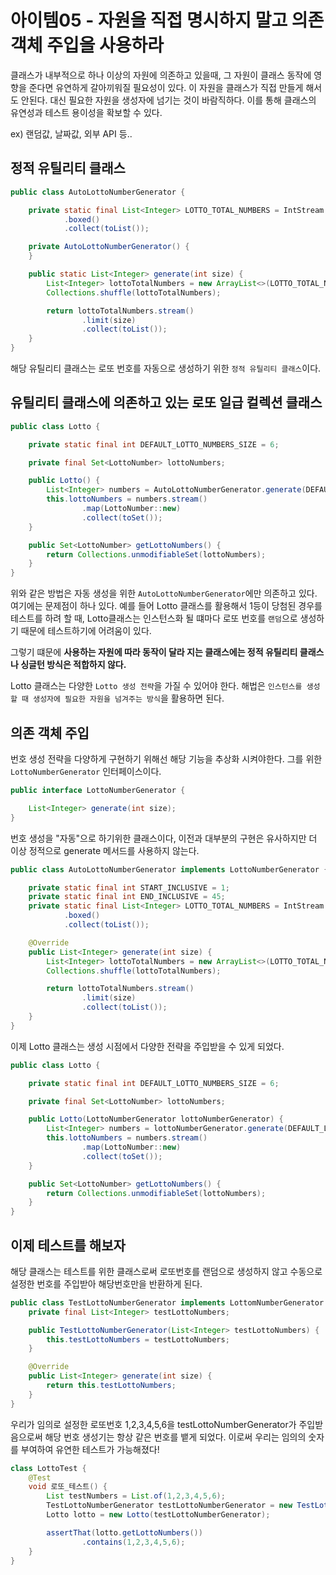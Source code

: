 # 아이템05 - 자원을 직접 명시하지 말고 의존 객체 주입을 사용하라

클래스가 내부적으로 하나 이상의 자원에 의존하고 있을때, 그 자원이 클래스 동작에 영향을 준다면 유연하게 갈아끼워질 필요성이 있다. 이 자원을 클래스가 직접 만들게 해서도 안된다. 대신 필요한 자원을 생성자에 넘기는 것이 바람직하다. 이를 통해 클래스의 유연성과 테스트 용이성을 확보할 수 있다.

ex) 랜덤값, 날짜값, 외부 API 등..


## 정적 유틸리티 클래스

```java
public class AutoLottoNumberGenerator {

    private static final List<Integer> LOTTO_TOTAL_NUMBERS = IntStream.rangeClosed(1, 45)
            .boxed()
            .collect(toList());

    private AutoLottoNumberGenerator() {
    }

    public static List<Integer> generate(int size) {
        List<Integer> lottoTotalNumbers = new ArrayList<>(LOTTO_TOTAL_NUMBERS);
        Collections.shuffle(lottoTotalNumbers);

        return lottoTotalNumbers.stream()
                .limit(size)
                .collect(toList());
    }
}
```
해당 유틸리티 클래스는 로또 번호를 자동으로 생성하기 위한 `정적 유틸리티 클래스`이다.


## 유틸리티 클래스에 의존하고 있는 로또 일급 컬렉션 클래스

```java
public class Lotto {

    private static final int DEFAULT_LOTTO_NUMBERS_SIZE = 6;

    private final Set<LottoNumber> lottoNumbers;

    public Lotto() {
        List<Integer> numbers = AutoLottoNumberGenerator.generate(DEFAULT_LOTTO_NUMBERS_SIZE);
        this.lottoNumbers = numbers.stream()
                .map(LottoNumber::new)
                .collect(toSet());
    }

    public Set<LottoNumber> getLottoNumbers() {
        return Collections.unmodifiableSet(lottoNumbers);
    }
}
```

위와 같은 방법은 자동 생성을 위한 `AutoLottoNumberGenerator`에만 의존하고 있다. 여기에는 문제점이 하나 있다. 예를 들어
Lotto 클래스를 활용해서 1등이 당첨된 경우를 테스트를 하려 할 때, Lotto클래스는 인스턴스화 될 떄마다 로또 번호를 `랜덤`으로 생성하기 때문에 테스트하기에 어려움이 있다. 

그렇기 떄문에 **사용하는 자원에 따라 동작이 달라 지는 클래스에는 정적 유틸리티 클래스나 싱글턴 방식은 적합하지 않다.**

Lotto 클래스는 다양한 `Lotto 생성 전략`을 가질 수 있어야 한다. 해법은 `인스턴스를 생성할 때 생성자에 필요한 자원을 넘겨주는 방식`을 활용하면 된다.

## 의존 객체 주입

번호 생성 전략을 다양하게 구현하기 위해선 해당 기능을 추상화 시켜야한다. 그를 위한 `LottoNumberGenerator` 인터페이스이다.

```java
public interface LottoNumberGenerator {

    List<Integer> generate(int size);
}
```

번호 생성을 "자동"으로 하기위한 클래스이다, 이전과 대부분의 구현은 유사하지만 더 이상 정적으로 generate 메서드를 사용하지 않는다.

```java
public class AutoLottoNumberGenerator implements LottoNumberGenerator {

    private static final int START_INCLUSIVE = 1;
    private static final int END_INCLUSIVE = 45;
    private static final List<Integer> LOTTO_TOTAL_NUMBERS = IntStream.rangeClosed(START_INCLUSIVE, END_INCLUSIVE)
            .boxed()
            .collect(toList());

    @Override
    public List<Integer> generate(int size) {
        List<Integer> lottoTotalNumbers = new ArrayList<>(LOTTO_TOTAL_NUMBERS);
        Collections.shuffle(lottoTotalNumbers);

        return lottoTotalNumbers.stream()
                .limit(size)
                .collect(toList());
    }
}
```

이제 Lotto 클래스는 생성 시점에서 다양한 전략을 주입받을 수 있게 되었다.

```java
public class Lotto {

    private static final int DEFAULT_LOTTO_NUMBERS_SIZE = 6;

    private final Set<LottoNumber> lottoNumbers;

    public Lotto(LottoNumberGenerator lottoNumberGenerator) {
        List<Integer> numbers = lottoNumberGenerator.generate(DEFAULT_LOTTO_NUMBERS_SIZE);
        this.lottoNumbers = numbers.stream()
                .map(LottoNumber::new)
                .collect(toSet());
    }

    public Set<LottoNumber> getLottoNumbers() {
        return Collections.unmodifiableSet(lottoNumbers);
    }
}
```

## 이제 테스트를 해보자

해당 클래스는 테스트를 위한 클래스로써 로또번호를 랜덤으로 생성하지 않고 수동으로 설정한 번호를 주입받아 해당번호만을 반환하게 된다.

```java
public class TestLottoNumberGenerator implements LottomNumberGenerator {
    private final List<Integer> testLottoNumbers;

    public TestLottoNumberGenerator(List<Integer> testLottoNumbers) {
        this.testLottoNumbers = testLottoNumbers;
    }

    @Override
    public List<Integer> generate(int size) {
        return this.testLottoNumbers;
    }
}
```

우리가 임의로 설정한 로또번호 1,2,3,4,5,6을 testLottoNumberGenerator가 주입받음으로써 해당 번호 생성기는 항상
같은 번호를 뱉게 되었다. 이로써 우리는 임의의 숫자를 부여하여 유연한 테스트가 가능해졌다!

```java
class LottoTest {
    @Test
    void 로또_테스트() {
        List testNumbers = List.of(1,2,3,4,5,6);
        TestLottoNumberGenerator testLottoNumberGenerator = new TestLottoNumberGenerator(testNumbers);
        Lotto lotto = new Lotto(testLottoNumberGenerator);

        assertThat(lotto.getLottoNumbers())
                .contains(1,2,3,4,5,6);
    }
}
```